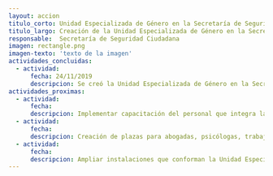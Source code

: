```yaml
---
layout: accion
titulo_corto: Unidad Especializada de Género en la Secretaría de Seguridad Ciudadana
titulo_largo: Creación de la Unidad Especializada de Género en la Secretaría de Seguridad Ciudadana para la atención integral y oportuna de delitos cometidos en contra de las mujeres
responsable:  Secretaría de Seguridad Ciudadana
imagen: rectangle.png
imagen-texto: 'texto de la imagen'
actividades_concluidas:
  - actividad:
      fecha: 24/11/2019
      descripcion: Se creó la Unidad Especializada de Género en la Secretaría de Seguridad Ciudadana que atenderá los casos de violencia de las mujeres policías y, en un futuro, extenderá sus funciones a todas las mujeres de la Ciudad de México. Está integrada por 16 mujeres policías y cuenta con 6 patrullas para el apoyo de su labor
actividades_proximas:
  - actividad:
      fecha:
      descripcion: Implementar capacitación del personal que integra la Unidad.
  - actividad:
      fecha:
      descripcion: Creación de plazas para abogadas, psicólogas, trabajadoras sociales y policías.
  - actividad:
      fecha:
      descripcion: Ampliar instalaciones que conforman la Unidad Especializada de Género
---
```

